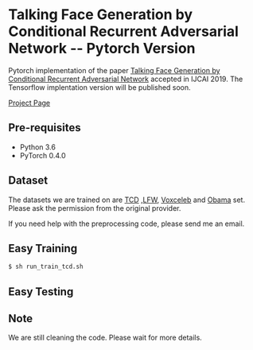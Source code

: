 # Talking Face Generation by Conditional Recurrent Adversarial Network -- Pytorch Version
Pytorch implementation of the paper [Talking Face Generation by Conditional Recurrent Adversarial Network](http://web.eecs.utk.edu/~ysong18/papers/Speech2Vid_camera_full.pdf) accepted in IJCAI 2019.
The Tensorflow implentation version will be published soon.

[Project Page](http://web.eecs.utk.edu/~ysong18/projects/talkingface/talkingface.html)


<a name="Pre-requisites">

## Pre-requisites

* Python 3.6
* PyTorch 0.4.0


<a name="Dataset">

## Dataset
The datasets we are trained on are [TCD](https://sigmedia.tcd.ie/TCDTIMIT/node/1)
,[LFW](http://www.robots.ox.ac.uk/~vgg/data/lip_reading/lrw1.html), [Voxceleb](http://www.robots.ox.ac.uk/~vgg/data/voxceleb/) and [Obama](https://grail.cs.washington.edu/projects/AudioToObama/) set. Please ask the permission from the original provider.

If you need help with the preprocessing code, please send me an email.



## Easy Training

```bash
$ sh run_train_tcd.sh
```
## Easy Testing

## Note

We are still cleaning the code. Please wait for more details.
